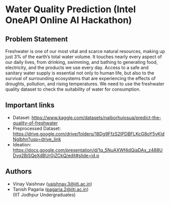 # Water Quality Prediction (Intel OneAPI Online AI Hackathon)
## Problem Statement
Freshwater is one of our most vital and scarce natural resources, making up just 3% of the earth’s total water volume. It touches nearly every aspect of our daily lives, from drinking, swimming, and bathing to generating food, electricity, and the products we use every day. Access to a safe and sanitary water supply is essential not only to human life, but also to the survival of surrounding ecosystems that are experiencing the effects of droughts, pollution, and rising temperatures. We need to use the freshwater quality dataset to check the suitability of water for consumption.

## Important links
- Dataset: https://www.kaggle.com/datasets/naiborhujosua/predict-the-quality-of-freshwater
- Preprocessed Dataset: https://drive.google.com/drive/folders/18Dg9FfzS2IPDBFLKcG8oY5yKIdNglbhn?usp=drive_link
- Ideation: https://docs.google.com/presentation/d/1q_5NuAXWf4dQiaDAx_z488UDvq2BjSQeXdBUrGjZCkQ/edit#slide=id.p

## Authors
- Vinay Vaishnav (vaishnav.3@iitj.ac.in)
- Tanish Pagaria (pagaria.2@iitj.ac.in)  
(IIT Jodhpur Undergraduates)
